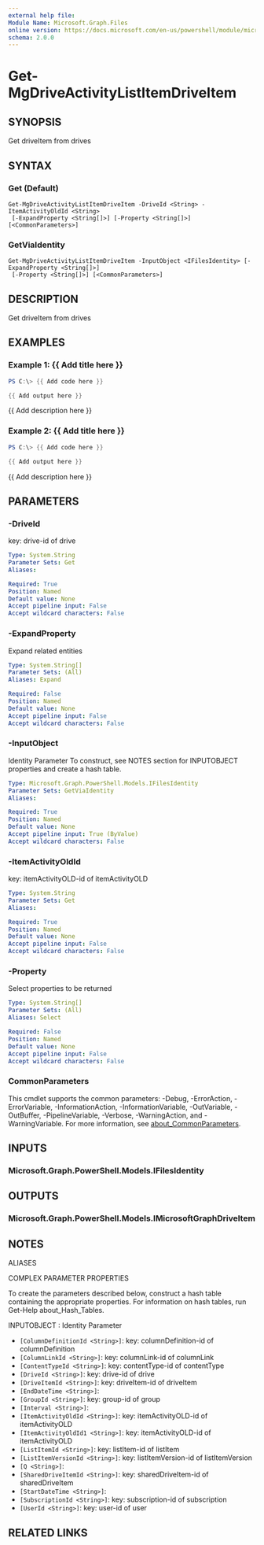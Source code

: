 ```yaml
---
external help file:
Module Name: Microsoft.Graph.Files
online version: https://docs.microsoft.com/en-us/powershell/module/microsoft.graph.files/get-mgdriveactivitylistitemdriveitem
schema: 2.0.0
---
```


# Get-MgDriveActivityListItemDriveItem

## SYNOPSIS
Get driveItem from drives

## SYNTAX

### Get (Default)
```
Get-MgDriveActivityListItemDriveItem -DriveId <String> -ItemActivityOldId <String>
 [-ExpandProperty <String[]>] [-Property <String[]>] [<CommonParameters>]
```

### GetViaIdentity
```
Get-MgDriveActivityListItemDriveItem -InputObject <IFilesIdentity> [-ExpandProperty <String[]>]
 [-Property <String[]>] [<CommonParameters>]
```

## DESCRIPTION
Get driveItem from drives

## EXAMPLES

### Example 1: {{ Add title here }}
```powershell
PS C:\> {{ Add code here }}

{{ Add output here }}
```

{{ Add description here }}

### Example 2: {{ Add title here }}
```powershell
PS C:\> {{ Add code here }}

{{ Add output here }}
```

{{ Add description here }}

## PARAMETERS

### -DriveId
key: drive-id of drive

```yaml
Type: System.String
Parameter Sets: Get
Aliases:

Required: True
Position: Named
Default value: None
Accept pipeline input: False
Accept wildcard characters: False
```

### -ExpandProperty
Expand related entities

```yaml
Type: System.String[]
Parameter Sets: (All)
Aliases: Expand

Required: False
Position: Named
Default value: None
Accept pipeline input: False
Accept wildcard characters: False
```

### -InputObject
Identity Parameter
To construct, see NOTES section for INPUTOBJECT properties and create a hash table.

```yaml
Type: Microsoft.Graph.PowerShell.Models.IFilesIdentity
Parameter Sets: GetViaIdentity
Aliases:

Required: True
Position: Named
Default value: None
Accept pipeline input: True (ByValue)
Accept wildcard characters: False
```

### -ItemActivityOldId
key: itemActivityOLD-id of itemActivityOLD

```yaml
Type: System.String
Parameter Sets: Get
Aliases:

Required: True
Position: Named
Default value: None
Accept pipeline input: False
Accept wildcard characters: False
```

### -Property
Select properties to be returned

```yaml
Type: System.String[]
Parameter Sets: (All)
Aliases: Select

Required: False
Position: Named
Default value: None
Accept pipeline input: False
Accept wildcard characters: False
```

### CommonParameters
This cmdlet supports the common parameters: -Debug, -ErrorAction, -ErrorVariable, -InformationAction, -InformationVariable, -OutVariable, -OutBuffer, -PipelineVariable, -Verbose, -WarningAction, and -WarningVariable. For more information, see [about_CommonParameters](http://go.microsoft.com/fwlink/?LinkID=113216).

## INPUTS

### Microsoft.Graph.PowerShell.Models.IFilesIdentity

## OUTPUTS

### Microsoft.Graph.PowerShell.Models.IMicrosoftGraphDriveItem

## NOTES

ALIASES

COMPLEX PARAMETER PROPERTIES

To create the parameters described below, construct a hash table containing the appropriate properties. For information on hash tables, run Get-Help about_Hash_Tables.


INPUTOBJECT <IFilesIdentity>: Identity Parameter
  - `[ColumnDefinitionId <String>]`: key: columnDefinition-id of columnDefinition
  - `[ColumnLinkId <String>]`: key: columnLink-id of columnLink
  - `[ContentTypeId <String>]`: key: contentType-id of contentType
  - `[DriveId <String>]`: key: drive-id of drive
  - `[DriveItemId <String>]`: key: driveItem-id of driveItem
  - `[EndDateTime <String>]`: 
  - `[GroupId <String>]`: key: group-id of group
  - `[Interval <String>]`: 
  - `[ItemActivityOldId <String>]`: key: itemActivityOLD-id of itemActivityOLD
  - `[ItemActivityOldId1 <String>]`: key: itemActivityOLD-id of itemActivityOLD
  - `[ListItemId <String>]`: key: listItem-id of listItem
  - `[ListItemVersionId <String>]`: key: listItemVersion-id of listItemVersion
  - `[Q <String>]`: 
  - `[SharedDriveItemId <String>]`: key: sharedDriveItem-id of sharedDriveItem
  - `[StartDateTime <String>]`: 
  - `[SubscriptionId <String>]`: key: subscription-id of subscription
  - `[UserId <String>]`: key: user-id of user

## RELATED LINKS

